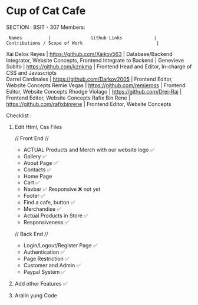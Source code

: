 # Cup of Cat Cafe

SECTION : BSIT - 307
Members:

     Names          |               Github Links            |                             Contributions / Scope of Work                            | 
Xai Delos Reyes     |     https://github.com/Xaikov563      |     Database/Backend Integrator, Website Concepts, Frontend Integrate to Backend     | 
Genevieve Subito    |     https://github.com/kznkma         |     Frontend Head and Editor, In-charge of CSS and Javascripts                        
Darrel Cardinales   |     https://github.com/Darkov2005     |     Frontend Editor, Website Concepts
Remie Vegas         |     https://github.com/remieross      |     Frontend Editor, Website Concepts
Rhodge Violago      |     https://github.com/Drei-Raj       |     Frontend Editor, Website Concepts
Rafix Bin Rene      |     https://github.com/rafixbinrene   |     Frontend Editor, Website Concepts


Checklist :

1. Edit Html, Css Files

    // Front End //
      - ACTUAL Products and Merch with our website logo ✅
      - Gallery ✅
      - About Page ✅
      - Contacts ✅
      - Home Page 
      - Cart ✅
      - Navbar ✅ Responsive ❌ not yet
      - Footer ✅
      - Find a cafe, button ✅
      - Merchandise ✅
      - Actual Products in Store ✅ 
      - Responsiveness ✅ 
    

     // Back End //
      - Login/Logout/Register Page ✅
      - Authentication ✅
      - Page Restriction ✅
      - Customer and Admin ✅
      - Paypal System ✅
2. Add other Features ✅
3. Aralin yung Code
